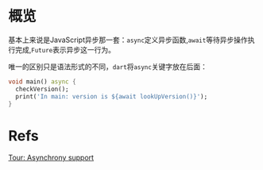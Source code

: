 # 概览
基本上来说是JavaScript异步那一套：`async`定义异步函数,`await`等待异步操作执行完成,`Future`表示异步这一行为。

唯一的区别只是语法形式的不同，`dart`将`async`关键字放在后面：
```dart
void main() async {
  checkVersion();
  print('In main: version is ${await lookUpVersion()}');
}
```

# Refs
[Tour: Asynchrony support](https://dart.dev/guides/language/language-tour#asynchrony-support)
